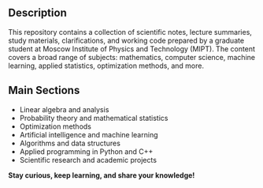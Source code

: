## Description

This repository contains a collection of scientific notes, lecture summaries, study materials, clarifications, and working code prepared by a graduate student at Moscow Institute of Physics and Technology (MIPT). The content covers a broad range of subjects: mathematics, computer science, machine learning, applied statistics, optimization methods, and more.

## Main Sections

- Linear algebra and analysis
- Probability theory and mathematical statistics
- Optimization methods
- Artificial intelligence and machine learning
- Algorithms and data structures
- Applied programming in Python and C++
- Scientific research and academic projects


**Stay curious, keep learning, and share your knowledge!**
